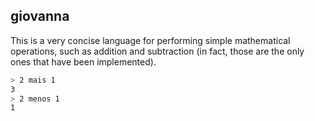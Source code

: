 ## giovanna

This is a very concise language for performing simple mathematical operations, such as addition and
subtraction (in fact, those are the only ones that have been implemented).

```bash
> 2 mais 1
3
> 2 menos 1
1 
```
